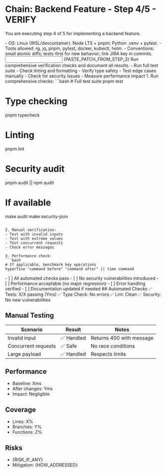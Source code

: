# Chain: Backend Feature - Step 4/5 - VERIFY

You are executing step 4 of 5 for implementing a backend feature.

<context>
- OS: Linux (WSL/devcontainer). Node LTS + pnpm; Python .venv + pytest.
- Tools allowed: rg, jq, pnpm, pytest, docker, kubectl, helm.
- Conventions: small atomic diffs; tests-first for new behavior; link JIRA key in commits.
</context>

<input>
{PASTE_PATCH_FROM_STEP_3}
</input>

<goal>
Run comprehensive verification checks and document all results.
</goal>

<plan>
- Run full test suite
- Check linting and formatting
- Verify type safety
- Test edge cases manually
- Check for security issues
- Measure performance impact
</plan>

<work>
1. Run comprehensive checks:
   ```bash
   # Full test suite
   pnpm test
   
   # Type checking
   pnpm typecheck
   
   # Linting
   pnpm lint
   
   # Security audit
   pnpm audit || npm audit
   
   # If available
   make audit
   make security-json
   ```

2. Manual verification:
   - Test with invalid inputs
   - Test with extreme values
   - Test concurrent requests
   - Check error messages

3. Performance check:
   ```bash
   # If applicable, benchmark key operations
   hyperfine "command before" "command after" || time command
   ```
</work>

<review>
- [ ] All automated checks pass
- [ ] No security vulnerabilities introduced
- [ ] Performance acceptable (no major regression)
- [ ] Error handling verified
- [ ] Documentation updated if needed
</review>

<handoff>
<verification>
## Automated Checks
✅ Tests: X/X passing (Yms)
✅ Type Check: No errors
✅ Lint: Clean
✅ Security: No new vulnerabilities

## Manual Testing
| Scenario | Result | Notes |
|----------|---------|-------|
| Invalid input | ✅ Handled | Returns 400 with message |
| Concurrent requests | ✅ Safe | No race conditions |
| Large payload | ✅ Handled | Respects limits |

## Performance
- Baseline: Xms
- After changes: Yms
- Impact: Negligible

## Coverage
- Lines: X%
- Branches: Y%
- Functions: Z%

## Risks
- {RISK_IF_ANY}
- Mitigation: {HOW_ADDRESSED}
</verification>
</handoff>
